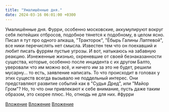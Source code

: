 ```yaml
---
title: "Умалишённые дня."
date: 2024-03-16 06:01:00 +0300
---
```


Умалишённые дня.
Фурри, особенно московские, аккумулируют вокруг себя лютейших отбросов, подобное тянется к подобному, в целом ясно.
Писал я тут про одного алкаша, "Тракторок", "Ёбырь Галины Лаптевой", все ники перечислять нет смысла. Известен тем что он поехавший и любит писать фуррям пустые угрозы.
И вот, натыкаюсь на забавную реакцию. Изнеженные жизнью, охреневшие от своей безнаказанности существа, которые, особенно после инцидента с их другом Балто, уверовали что им можно всё, и ничего им за это не будет, решили мусарну... то есть, заявление написать.
То что происходит в головах у этих существ всегда вызывало не поддельный интерес. Они представляют развитие событий как в "Судья Дред", или "Майор Гром"? Но, то что они привлекают к себе внимание, пусть даже таким образом, это скорее плюс. Но, отнюдь не для них.
#фурри


[Вложение](/assets/vk_photos/3/BUKxHmpvW2w.jpg)
[Вложение](/assets/vk_photos/3/q17pkmwnai8.jpg)
[Вложение](/assets/vk_photos/3/9tiiKXPwc5Q.jpg)
